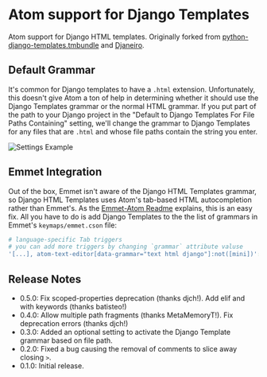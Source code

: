 # Atom support for Django Templates

Atom support for Django HTML templates. Originally forked from [python-django-templates.tmbundle](https://github.com/textmate/python-django-templates.tmbundle) and [Djaneiro](https://github.com/squ1b3r/Djaneiro).

## Default Grammar
It's common for Django templates to have a `.html` extension. Unfortunately, this doesn't give Atom a ton of help in determining whether it should use the Django Templates grammar or the normal HTML grammar. If you put part of the path to your Django project in the "Default to Django Templates For File Paths Containing" setting, we'll change the grammar to Django Templates for any files that are `.html` and whose file paths contain the string you enter.

![Settings Example](https://f.cloud.github.com/assets/69549/2429497/3fd16d50-ac86-11e3-9b78-7c2bc051212c.png)

## Emmet Integration
Out of the box, Emmet isn't aware of the Django HTML Templates grammar, so Django HTML Templates uses Atom's tab-based HTML autocompletion rather than Emmet's. As the [Emmet-Atom Readme](https://github.com/emmetio/emmet-atom) explains, this is an easy fix. All you have to do is add Django Templates to the the list of grammars in Emmet's `keymaps/emmet.cson` file:

``` cson
# language-specific Tab triggers
# you can add more triggers by changing `grammar` attribute valuse
'[...], atom-text-editor[data-grammar="text html django"]:not([mini])':
```

## Release Notes

* 0.5.0: Fix scoped-properties deprecation (thanks djch!). Add elif and with keywords (thanks batisteo!)
* 0.4.0: Allow multiple path fragments (thanks MetaMemoryT!). Fix deprecation errors (thanks djch!)
* 0.3.0: Added an optional setting to activate the Django Template grammar based on file path.
* 0.2.0: Fixed a bug causing the removal of comments to slice away closing `>`.
* 0.1.0: Initial release.
